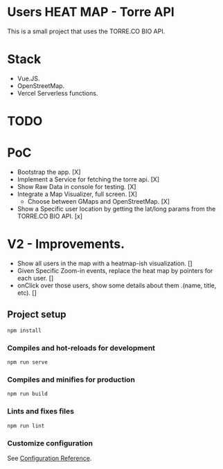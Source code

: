 # Users HEAT MAP - Torre API
This is a small project that uses the TORRE.CO BIO API.

# Stack

* Vue.JS.
* OpenStreetMap.
* Vercel Serverless functions.

# TODO

# PoC

* Bootstrap the app.                              [X]
* Implement a Service for fetching the torre api. [X]
* Show Raw Data in console for testing.           [X] 
* Integrate a Map Visualizer, full screen.        [X]
    * Choose between GMaps and OpenStreetMap.     [X]
* Show a Specific user location by getting the lat/long params from the TORRE.CO BIO API. [x]

# V2 - Improvements.

* Show all users in the map with a heatmap-ish visualization. []
* Given Specific Zoom-in events, replace the heat map by pointers for each user. []
* onClick over those users, show some details about them .(name, title, etc). []


## Project setup
```
npm install
```

### Compiles and hot-reloads for development
```
npm run serve
```

### Compiles and minifies for production
```
npm run build
```

### Lints and fixes files
```
npm run lint
```

### Customize configuration
See [Configuration Reference](https://cli.vuejs.org/config/).
